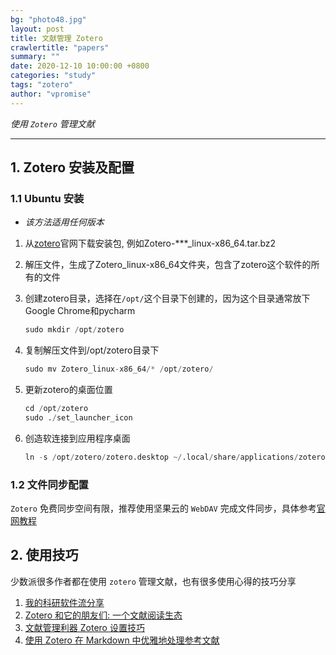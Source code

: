 ```yaml
---
bg: "photo48.jpg"
layout: post
title: 文献管理 Zotero
crawlertitle: "papers"
summary: ""
date: 2020-12-10 10:00:00 +0800
categories: "study"
tags: "zotero"
author: "vpromise"
---
```


*使用 `Zotero` 管理文献*

---

## 1. Zotero 安装及配置

### 1.1 Ubuntu 安装

- *该方法适用任何版本*

1. 从[zotero](https://www.zotero.org/)官网下载安装包, 例如Zotero-***_linux-x86_64.tar.bz2

2. 解压文件，生成了Zotero_linux-x86_64文件夹，包含了zotero这个软件的所有的文件

3. 创建zotero目录，选择在`/opt/`这个目录下创建的，因为这个目录通常放下Google Chrome和pycharm

   ```python
   sudo mkdir /opt/zotero
   ```

4. 复制解压文件到/opt/zotero目录下

   ```python
   sudo mv Zotero_linux-x86_64/* /opt/zotero/
   ```

5. 更新zotero的桌面位置

   ```python
   cd /opt/zotero
   sudo ./set_launcher_icon
   ```

6. 创造软连接到应用程序桌面

   ```python
   ln -s /opt/zotero/zotero.desktop ~/.local/share/applications/zotero.desktop
   ```

### 1.2 文件同步配置

`Zotero` 免费同步空间有限，推荐使用坚果云的 `WebDAV` 完成文件同步，具体参考[官网教程](https://help.jianguoyun.com/?p=2064)

## 2. 使用技巧

少数派很多作者都在使用 `zotero` 管理文献，也有很多使用心得的技巧分享

1. [我的科研软件流分享](https://sspai.com/post/63830)
2. [Zotero 和它的朋友们: 一个文献阅读生态](https://sspai.com/post/57943)
3. [文献管理利器 Zotero 设置技巧](https://sspai.com/post/59035)
4. [使用 Zotero 在 Markdown 中优雅地处理参考文献](https://sspai.com/post/60825)